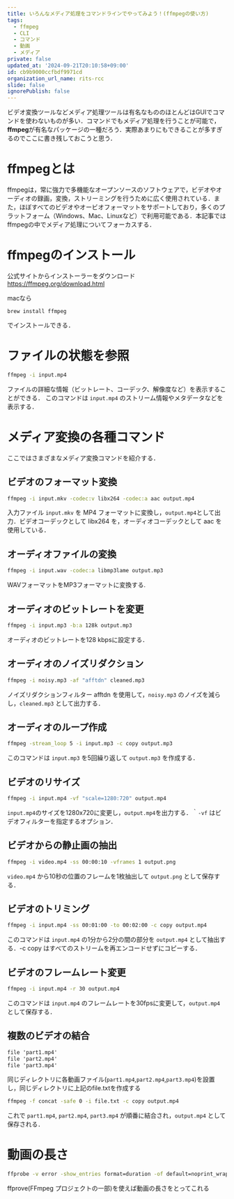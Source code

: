 ```yaml
---
title: いろんなメディア処理をコマンドラインでやってみよう！(ffmpegの使い方)
tags:
  - ffmpeg
  - CLI
  - コマンド
  - 動画
  - メディア
private: false
updated_at: '2024-09-21T20:10:58+09:00'
id: cb9b9000ccfbdf9971cd
organization_url_name: rits-rcc
slide: false
ignorePublish: false
---
```

ビデオ変換ツールなどメディア処理ツールは有名なもののほとんどはGUIでコマンドを使わないものが多い．コマンドでもメディア処理を行うことが可能で，**ffmpeg**が有名なパッケージの一種だろう．実際あまりにもできることが多すぎるのでここに書き残しておこうと思う．

# ffmpegとは
ffmpegは，常に強力で多機能なオープンソースのソフトウェアで，ビデオやオーディオの録画，変換，ストリーミングを行うために広く使用されている．また，ほぼすべてのビデオやオービオフォーマットをサポートしており，多くのプラットフォーム（Windows、Mac、Linuxなど）で利用可能である．本記事ではffmpegの中でメディア処理についてフォーカスする．

# ffmpegのインストール
公式サイトからインストーラーをダウンロード
https://ffmpeg.org/download.html

macなら
```
brew install ffmpeg
```
でインストールできる．

# ファイルの状態を参照
```bash
ffmpeg -i input.mp4
```
ファイルの詳細な情報（ビットレート、コーデック、解像度など）を表示することができる．
このコマンドは `input.mp4` のストリーム情報やメタデータなどを表示する．

# メディア変換の各種コマンド
ここではさまざまなメディア変換コマンドを紹介する．

## ビデオのフォーマット変換
```bash
ffmpeg -i input.mkv -codec:v libx264 -codec:a aac output.mp4
```
入力ファイル `input.mkv` を MP4 フォーマットに変換し，`output.mp4`として出力．ビデオコーデックとして libx264 を，オーディオコーデックとして aac を使用している．

## オーディオファイルの変換
```bash
ffmpeg -i input.wav -codec:a libmp3lame output.mp3
```
WAVフォーマットをMP3フォーマットに変換する.

## オーディオのビットレートを変更
```bash
ffmpeg -i input.mp3 -b:a 128k output.mp3
```
オーディオのビットレートを128 kbpsに設定する．

##  オーディオのノイズリダクション
```bash
ffmpeg -i noisy.mp3 -af "afftdn" cleaned.mp3
```
ノイズリダクションフィルター afftdn を使用して，`noisy.mp3` のノイズを減らし，`cleaned.mp3` として出力する．

## オーディオのループ作成
```bash
ffmpeg -stream_loop 5 -i input.mp3 -c copy output.mp3
```
このコマンドは `input.mp3` を5回繰り返して `output.mp3` を作成する．

## ビデオのリサイズ
```bash
ffmpeg -i input.mp4 -vf "scale=1280:720" output.mp4
```
`input.mp4`のサイズを1280x720に変更し，`output.mp4`を出力する．｀`-vf` はビデオフィルターを指定するオプション．

## ビデオからの静止画の抽出
```bash
ffmpeg -i video.mp4 -ss 00:00:10 -vframes 1 output.png
```
`video.mp4` から10秒の位置のフレームを1枚抽出して `output.png` として保存する．

## ビデオのトリミング
```bash
ffmpeg -i input.mp4 -ss 00:01:00 -to 00:02:00 -c copy output.mp4
```
このコマンドは `input.mp4` の1分から2分の間の部分を `output.mp4` として抽出する．-c copy はすべてのストリームを再エンコードせずにコピーする．

## ビデオのフレームレート変更
```bash
ffmpeg -i input.mp4 -r 30 output.mp4
```
このコマンドは `input.mp4` のフレームレートを30fpsに変更して，`output.mp4` として保存する．

## 複数のビデオの結合
```file.txt
file 'part1.mp4'
file 'part2.mp4'
file 'part3.mp4'
```
同じディレクトリに各動画ファイル(`part1.mp4`,`part2.mp4`,`part3.mp4`)を設置し，同じディレクトリに上記のfile.txtを作成する

```bash
ffmpeg -f concat -safe 0 -i file.txt -c copy output.mp4
```
これで `part1.mp4`, `part2.mp4`, `part3.mp4` が順番に結合され，`output.mp4` として保存される．

# 動画の長さ
```bash
ffprobe -v error -show_entries format=duration -of default=noprint_wrappers=1:nokey=1 input_video.mp4
```
ffprove(FFmpeg プロジェクトの一部)を使えば動画の長さをとってこれる

